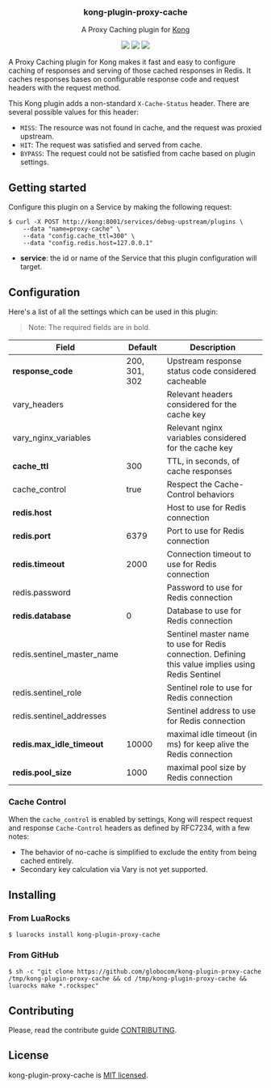 <h3 align="center">
  kong-plugin-proxy-cache
</h3>

<p align="center">
    A Proxy Caching plugin for <a href="https://konghq.com/">Kong</a>
</p>

<p align="center">
  <a href="./LICENSE"><img src="https://img.shields.io/github/license/mashape/apistatus.svg?style=flat-square"></a>
  <a href="https://luarocks.org/modules/sergiojorge/kong-plugin-proxy-cache"><img src="https://img.shields.io/luarocks/v/sergiojorge/kong-plugin-proxy-cache.svg?style=flat-square"></a>
  <a href="https://www.globo.com/"><img src="https://img.shields.io/badge/powered%20by-globo.com-blue.svg?style=flat-square"></a>
</p>

A Proxy Caching plugin for Kong makes it fast and easy to configure caching of responses and serving of those cached responses in Redis. It caches responses bases on configurable response code and request headers with the request method.

This Kong plugin adds a non-standard `X-Cache-Status` header. There are several possible values for this header:

* `MISS`: The resource was not found in cache, and the request was proxied upstream.
* `HIT`: The request was satisfied and served from cache.
* `BYPASS`: The request could not be satisfied from cache based on plugin settings.

## Getting started

Configure this plugin on a Service by making the following request:

```shell
$ curl -X POST http://kong:8001/services/debug-upstream/plugins \
    --data "name=proxy-cache" \
    --data "config.cache_ttl=300" \
    --data "config.redis.host=127.0.0.1"
```

* **service**: the id or name of the Service that this plugin configuration will target.

## Configuration

Here's a list of all the settings which can be used in this plugin:

> Note: The required fields are in bold.

| Field          | Default       | Description
|----------------|---------------|----------------------------------------------------
| **response_code**  | 200, 301, 302 | Upstream response status code considered cacheable
| vary_headers   |               | Relevant headers considered for the cache key
| vary_nginx_variables |              | Relevant nginx variables considered for the cache key
| **cache_ttl**      | 300           | TTL, in seconds, of cache responses
| cache_control  | true         | Respect the Cache-Control behaviors
| **redis.host**     |               | Host to use for Redis connection
| **redis.port**     | 6379          | Port to use for Redis connection
| **redis.timeout**  | 2000          | Connection timeout to use for Redis connection
| redis.password |               | Password to use for Redis connection
| **redis.database** | 0             | Database to use for Redis connection
| redis.sentinel_master_name  |           | Sentinel master name to use for Redis connection. Defining this value implies using Redis Sentinel
| redis.sentinel_role         |           | Sentinel role to use for Redis connection
| redis.sentinel_addresses    |           | Sentinel address to use for Redis connection
| **redis.max_idle_timeout** | 10000       | maximal idle timeout (in ms) for keep alive the Redis connection
| **redis.pool_size** | 1000       | maximal pool size by Redis connection

### Cache Control

When the `cache_control` is enabled by settings, Kong will respect request and response `Cache-Control` headers as defined by RFC7234, with a few notes:

* The behavior of no-cache is simplified to exclude the entity from being cached entirely.
* Secondary key calculation via Vary is not yet supported.

## Installing

### From LuaRocks

```shell
$ luarocks install kong-plugin-proxy-cache
```

### From GitHub

```shell
$ sh -c "git clone https://github.com/globocom/kong-plugin-proxy-cache /tmp/kong-plugin-proxy-cache && cd /tmp/kong-plugin-proxy-cache && luarocks make *.rockspec"
```

## Contributing

Please, read the contribute guide [CONTRIBUTING](./CONTRIBUTING.md).

## License

kong-plugin-proxy-cache is [MIT licensed](./LICENSE).
